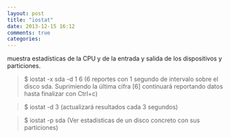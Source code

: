 ```yaml
---
layout: post
title: "iostat"
date: 2013-12-15 16:12
comments: true
categories: 
---
```

muestra estadísticas de la CPU y de la entrada y salida de los dispositivos y particiones.

>$ iostat -x sda -d 1 6 (6 reportes con 1 segundo de intervalo sobre el disco sda. Suprimiendo la última cifra [6] continuará reportando datos hasta finalizar con Ctrl+c)

>$ iostat -d 3 (actualizará resultados cada 3 segundos)

>$ iostat -p sda (Ver estadisticas de un disco concreto con sus particiones)

